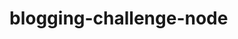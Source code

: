 # blogging-challenge-node
<!-- TODO: intro and pdf -->
<!-- TODO: add stack and dependencies -->
<!-- TODO: add jest, mocha, and linter -->
<!-- TODO: add env vars doc -->
<!-- TODO: setup and scripts -->
<!-- TODO: covered items -->
<!-- TODO: add routes -->
<!-- TODO: add mongoose -->
<!-- TODO: extras: status enum, test, linter -->
<!-- TODO: future steps: add more test levels, ui, user identification -->
